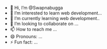 - 👋 Hi, I’m @Swapnabugga
- 👀 I’m interested to learn web development...
- 🌱 I’m currently learning web development..
- 💞️ I’m looking to collaborate on ...
- 📫 How to reach me ...
- 😄 Pronouns: ...
- ⚡ Fun fact: ...

<!---
Swapnabugga/Swapnabugga is a ✨ special ✨ repository because its `README.md` (this file) appears on your GitHub profile.
You can click the Preview link to take a look at your changes.
--->

